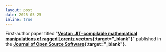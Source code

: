 ```yaml
---
layout: post
date: 2025-05-25
inline: true
---
```


First-author paper titled "**[Vector: JIT-compilable mathematical manipulations of ragged Lorentz vectors](https://joss.theoj.org/papers/10.21105/joss.07791#){:target="_blank"}**" published in the **[Journal of Open Source Software](https://joss.theoj.org){:target="_blank"}**.
